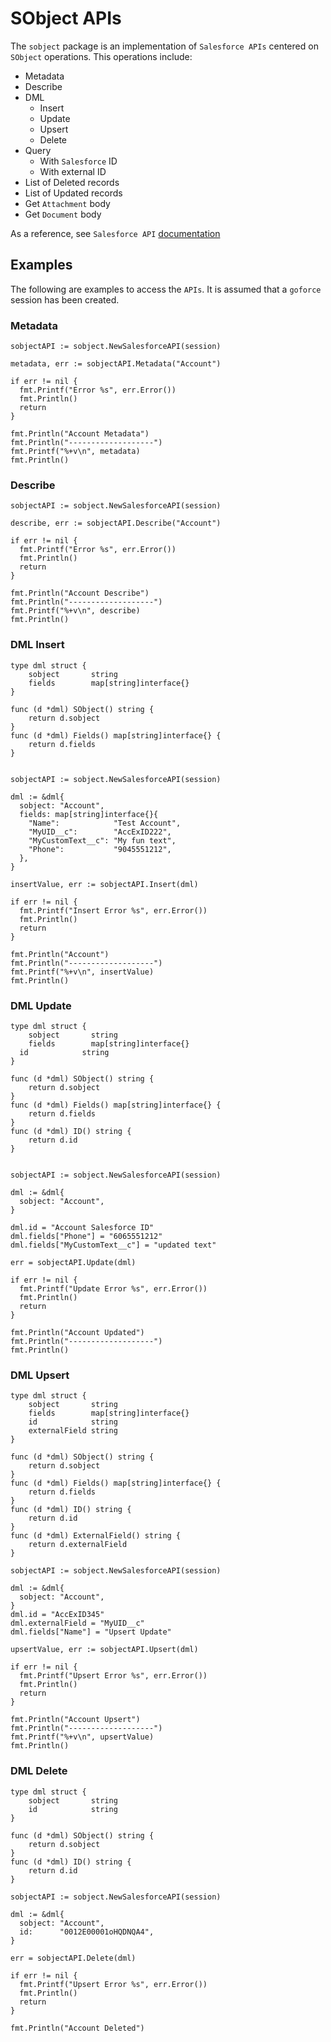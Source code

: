 # SObject APIs
The `sobject` package is an implementation of `Salesforce APIs` centered on `SObject` operations.  This operations include:
* Metadata
* Describe
* DML
  - Insert
  - Update
  - Upsert
  - Delete
* Query
  - With `Salesforce` ID
  - With external ID
* List of Deleted records
* List of Updated records
* Get `Attachment` body
* Get `Document` body

As a reference, see `Salesforce API` [documentation](https://developer.salesforce.com/docs/atlas.en-us.api_rest.meta/api_rest/intro_what_is_rest_api.htm)

## Examples
The following are examples to access the `APIs`.  It is assumed that a `goforce` session has been created.
### Metadata
```
sobjectAPI := sobject.NewSalesforceAPI(session)

metadata, err := sobjectAPI.Metadata("Account")

if err != nil {
  fmt.Printf("Error %s", err.Error())
  fmt.Println()
  return
}

fmt.Println("Account Metadata")
fmt.Println("-------------------")
fmt.Printf("%+v\n", metadata)
fmt.Println()
```
### Describe
```
sobjectAPI := sobject.NewSalesforceAPI(session)

describe, err := sobjectAPI.Describe("Account")

if err != nil {
  fmt.Printf("Error %s", err.Error())
  fmt.Println()
  return
}

fmt.Println("Account Describe")
fmt.Println("-------------------")
fmt.Printf("%+v\n", describe)
fmt.Println()
```
### DML Insert
```
type dml struct {
	sobject       string
	fields        map[string]interface{}
}

func (d *dml) SObject() string {
	return d.sobject
}
func (d *dml) Fields() map[string]interface{} {
	return d.fields
}


sobjectAPI := sobject.NewSalesforceAPI(session)

dml := &dml{
  sobject: "Account",
  fields: map[string]interface{}{
    "Name":            "Test Account",
    "MyUID__c":        "AccExID222",
    "MyCustomText__c": "My fun text",
    "Phone":           "9045551212",
  },
}

insertValue, err := sobjectAPI.Insert(dml)

if err != nil {
  fmt.Printf("Insert Error %s", err.Error())
  fmt.Println()
  return
}

fmt.Println("Account")
fmt.Println("-------------------")
fmt.Printf("%+v\n", insertValue)
fmt.Println()
```
### DML Update
```
type dml struct {
	sobject       string
	fields        map[string]interface{}
  id            string
}

func (d *dml) SObject() string {
	return d.sobject
}
func (d *dml) Fields() map[string]interface{} {
	return d.fields
}
func (d *dml) ID() string {
	return d.id
}


sobjectAPI := sobject.NewSalesforceAPI(session)

dml := &dml{
  sobject: "Account",
}

dml.id = "Account Salesforce ID"
dml.fields["Phone"] = "6065551212"
dml.fields["MyCustomText__c"] = "updated text"

err = sobjectAPI.Update(dml)

if err != nil {
  fmt.Printf("Update Error %s", err.Error())
  fmt.Println()
  return
}

fmt.Println("Account Updated")
fmt.Println("-------------------")
fmt.Println()

```
### DML Upsert
```
type dml struct {
	sobject       string
	fields        map[string]interface{}
	id            string
	externalField string
}

func (d *dml) SObject() string {
	return d.sobject
}
func (d *dml) Fields() map[string]interface{} {
	return d.fields
}
func (d *dml) ID() string {
	return d.id
}
func (d *dml) ExternalField() string {
	return d.externalField
}

sobjectAPI := sobject.NewSalesforceAPI(session)

dml := &dml{
  sobject: "Account",
}
dml.id = "AccExID345"
dml.externalField = "MyUID__c"
dml.fields["Name"] = "Upsert Update"

upsertValue, err := sobjectAPI.Upsert(dml)

if err != nil {
  fmt.Printf("Upsert Error %s", err.Error())
  fmt.Println()
  return
}

fmt.Println("Account Upsert")
fmt.Println("-------------------")
fmt.Printf("%+v\n", upsertValue)
fmt.Println()
```
### DML Delete
```
type dml struct {
	sobject       string
	id            string
}

func (d *dml) SObject() string {
	return d.sobject
}
func (d *dml) ID() string {
	return d.id
}

sobjectAPI := sobject.NewSalesforceAPI(session)

dml := &dml{
  sobject: "Account",
  id:      "0012E00001oHQDNQA4",
}

err = sobjectAPI.Delete(dml)

if err != nil {
  fmt.Printf("Upsert Error %s", err.Error())
  fmt.Println()
  return
}

fmt.Println("Account Deleted")

```
